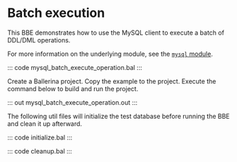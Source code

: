 # Batch execution

This BBE demonstrates how to use the MySQL client to execute a batch of DDL/DML operations. 

For more information on the underlying module, see the [`mysql` module](https://lib.ballerina.io/ballerinax/mysql/latest/).

::: code mysql_batch_execute_operation.bal :::

Create a Ballerina project. Copy the example to the project. Execute the command below to build and run the project.

::: out mysql_batch_execute_operation.out :::

The following util files will initialize the test database before running the BBE and clean it up afterward.

::: code initialize.bal :::

::: code cleanup.bal :::
